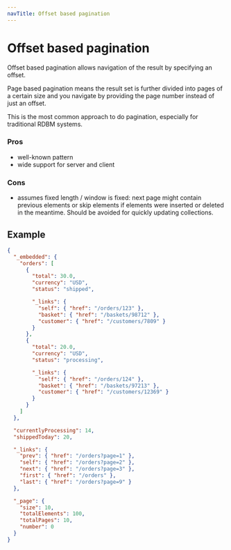 ```yaml
---
navTitle: Offset based pagination
---
```


# Offset based pagination

Offset based pagination allows navigation of the result by specifying an offset.

Page based pagination means the result set is further divided into pages of a certain size and you navigate by providing the page number instead of just an offset.

This is the most common approach to do pagination, especially for traditional RDBM systems.

### Pros

- well-known pattern
- wide support for server and client

### Cons

- assumes fixed length / window is fixed: next page might contain previous elements or skip elements if elements were inserted or deleted in the meantime. Should be avoided for quickly updating collections.

## Example

```json
{
  "_embedded": {
    "orders": [
      {
        "total": 30.0,
        "currency": "USD",
        "status": "shipped",

        "_links": {
          "self": { "href": "/orders/123" },
          "basket": { "href": "/baskets/98712" },
          "customer": { "href": "/customers/7809" }
        }
      },
      {
        "total": 20.0,
        "currency": "USD",
        "status": "processing",

        "_links": {
          "self": { "href": "/orders/124" },
          "basket": { "href": "/baskets/97213" },
          "customer": { "href": "/customers/12369" }
        }
      }
    ]
  },

  "currentlyProcessing": 14,
  "shippedToday": 20,

  "_links": {
    "prev": { "href": "/orders?page=1" },
    "self": { "href": "/orders?page=2" },
    "next": { "href": "/orders?page=3" },
    "first": { "href": "/orders" },
    "last": { "href": "/orders?page=9" }
  },

  "_page": {
    "size": 10,
    "totalElements": 100,
    "totalPages": 10,
    "number": 0
  }
}
```
